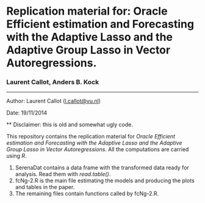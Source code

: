 # Replication material for: Oracle Efficient estimation and Forecasting with the Adaptive Lasso and the Adaptive Group Lasso in Vector Autoregressions.
### Laurent Callot, Anders B. Kock

---

Author: Laurent Callot (l.callot@vu.nl)

Date: 19/11/2014

** Disclaimer: this is old and somewhat ugly code.

This repository contains the replication material for _Oracle Efficient estimation and Forecasting with the Adaptive Lasso and the Adaptive Group Lasso in Vector Autoregressions_. All the computations are carried using *R*.

 1. SerenaDat contains a data frame with the transformed data ready for analysis. Read them with *read.table()*.
 2. fcNg-2.R is the main file estimating the models and producing the plots and tables in the paper.
 3. The remaining files contain functions called by fcNg-2.R.
